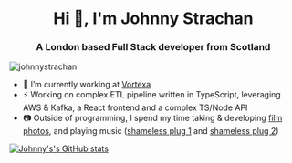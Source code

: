 <h1 align="center">Hi 👋, I'm Johnny Strachan</h1>
<h3 align="center">A London based Full Stack developer from Scotland</h3>

<p align="left"> <img src="https://komarev.com/ghpvc/?username=johnnystrachan&label=Profile%20views&color=0e75b6&style=flat" alt="johnnystrachan" /> </p>

- 🔭 I’m currently working at [Vortexa](https://github.com/vortechsa)
- ⚡ Working on complex ETL pipeline written in TypeScript, leveraging AWS & Kafka, a React frontend and a complex TS/Node API
- :camera: Outside of programming, I spend my time taking & developing [film photos](https://www.instagram.com/bxstxrd_film/), and playing music ([shameless plug 1](https://soundcloud.com/alltalkedi) and [shameless plug 2](https://soundcloud.com/johnny-strachan))

[![Johnny's's GitHub stats](https://github-readme-stats.vercel.app/api?username=johnnystrachan&count_private=true)](https://github.com/anuraghazra/github-readme-stats)



